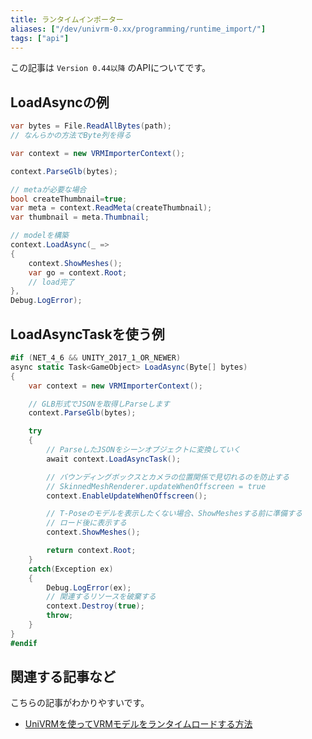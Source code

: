```yaml
---
title: ランタイムインポーター
aliases: ["/dev/univrm-0.xx/programming/runtime_import/"]
tags: ["api"]
---
```


この記事は `Version 0.44以降` のAPIについてです。

## LoadAsyncの例 

```csharp
var bytes = File.ReadAllBytes(path);
// なんらかの方法でByte列を得る

var context = new VRMImporterContext();

context.ParseGlb(bytes);

// metaが必要な場合
bool createThumbnail=true;
var meta = context.ReadMeta(createThumbnail);
var thumbnail = meta.Thumbnail;

// modelを構築
context.LoadAsync(_ =>
{
    context.ShowMeshes();
    var go = context.Root;
    // load完了
},
Debug.LogError);
```

## LoadAsyncTaskを使う例

```csharp
#if (NET_4_6 && UNITY_2017_1_OR_NEWER)
async static Task<GameObject> LoadAsync(Byte[] bytes)
{
    var context = new VRMImporterContext();

    // GLB形式でJSONを取得しParseします
    context.ParseGlb(bytes);

    try
    {
        // ParseしたJSONをシーンオブジェクトに変換していく
        await context.LoadAsyncTask();

        // バウンディングボックスとカメラの位置関係で見切れるのを防止する
        // SkinnedMeshRenderer.updateWhenOffscreen = true
        context.EnableUpdateWhenOffscreen();

        // T-Poseのモデルを表示したくない場合、ShowMeshesする前に準備する
        // ロード後に表示する
        context.ShowMeshes();

        return context.Root;
    }
    catch(Exception ex)
    {
        Debug.LogError(ex);
        // 関連するリソースを破棄する
        context.Destroy(true);
        throw;
    }
}
#endif
```

## 関連する記事など

こちらの記事がわかりやすいです。

* [UniVRMを使ってVRMモデルをランタイムロードする方法](https://qiita.com/sh_akira/items/8155e4b69107c2a7ede6)
